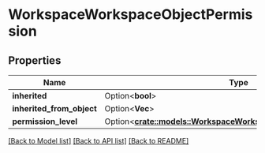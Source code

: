 # WorkspaceWorkspaceObjectPermission

## Properties

Name | Type | Description | Notes
------------ | ------------- | ------------- | -------------
**inherited** | Option<**bool**> |  | [optional]
**inherited_from_object** | Option<**Vec<String>**> |  | [optional]
**permission_level** | Option<[**crate::models::WorkspaceWorkspaceObjectPermissionLevel**](WorkspaceWorkspaceObjectPermissionLevel.md)> |  | [optional]

[[Back to Model list]](../README.md#documentation-for-models) [[Back to API list]](../README.md#documentation-for-api-endpoints) [[Back to README]](../README.md)


